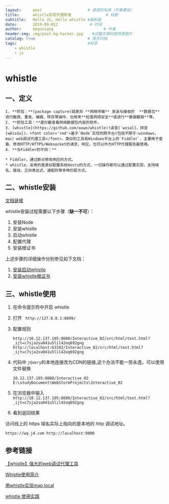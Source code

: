 ```yaml
---
layout:     post                    # 使用的布局（不需要改）
title:      whistle实现代理转发               # 标题 
subtitle:   Hello JS, Hello whistle #副标题
date:       2019-09-012              # 时间
author:     keguniang                      # 作者
header-img: img/post-bg-hacker.jpg    #这篇文章标题背景图片
catalog: true                       # 是否归档
tags:                               #标签
    - whistle
    - js
---
```

# whistle

## 一、定义

	1. **抓包：**(package capture)就是将 **网络传输** 发送与接收的  **数据包**  进行截获、重发、编辑、转存等操作，也用来**检查网络安全**或进行**数据截取**等。
 	2. **抓包工具：**是拦截查看网络数据包内容的软件。
 	3. [whistle](https://github.com/avwo/whistle)(读音[ˈwɪsəl]，拼音[wēisǒu])，<font color='red'>基于`Node`实现的跨平台(包括不限于:windows、mac）web调试代理工具</font>，类似的工具有Windows平台上的`Fiddler`，主要用于查看、修改HTTP/HTTPS/Websocket的请求、响应，也可以作为HTTP代理服务器使用。
	4. **与Fiddler的不同：**

	* Fiddler，通过断点修改响应的方式。
	* whistle，采用的是类似配置系统Hosts的方式，一切操作都可以通过配置实现，支持域名、路径、正则表达式、通配符等多种匹配方式。

## 二、whistle安装

[文档链接](https://github.com/avwo/whistle/blob/master/README-zh_CN.md)

whistle安装过程需要以下步骤（**缺一不可**）：

1. 安装Node
2. 安装whistle
3. 启动whistle
4. 配置代理
5. 安装根证书

上述步骤的详细操作分别参见如下文档：

1. [安装启动whistle](http://wproxy.org/whistle/install.html)
2. [安装whistle根证书](http://wproxy.org/whistle/webui/https.html)

## 三、whistle使用

1. 在命令提示符中开启 whistle

2. 打开 ` http://127.0.0.1:8899/`

3. 配置规则

   ```
   http://10.12.137.105:8080/Interactive_02/src/html/test.html?_ijt=c7sja2su041u5lil42oq692gng http://localhost:63342/Interactive_02/src/html/test.html?_ijt=c7sja2su041u5lil42oq692gng
   ```

4. 代码中 `jQuery`的本地连接改为CDN的链接,这个办法不能一劳永逸，可以使用文件替换

   ```
   10.12.137.105:8080/Interactive_02 E:\studyDocument\WebStormProjects\Interactive_02
   ```

5. 在浏览器中输入`http://10.12.137.105:8080/Interactive_02/src/html/test.html?_ijt=c7sja2su041u5lil42oq692gng`

6. 看到返回结果

访问线上的 https 域名实际上指向的是本地的 http 调试地址。

```
https://wq.jd.com http://localhost:9000
```



## 参考链接

[【whistle】强大的web调试代理工具](https://www.jianshu.com/p/f700277faf7c)

[Whistle使用简介](https://www.jianshu.com/p/3b483b416f9d)

[用whistle实现map local](https://www.jianshu.com/p/b8de8eefba82)

[whistle 使用实践](https://blog.csdn.net/cpongo3/article/details/90259142)
